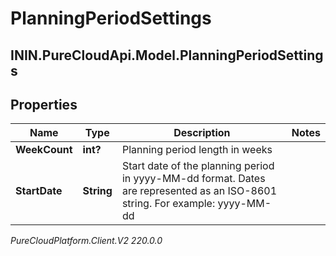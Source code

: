# PlanningPeriodSettings

## ININ.PureCloudApi.Model.PlanningPeriodSettings

## Properties

|Name | Type | Description | Notes|
|------------ | ------------- | ------------- | -------------|
| **WeekCount** | **int?** | Planning period length in weeks | |
| **StartDate** | **String** | Start date of the planning period in yyyy-MM-dd format. Dates are represented as an ISO-8601 string. For example: yyyy-MM-dd | |



_PureCloudPlatform.Client.V2 220.0.0_
